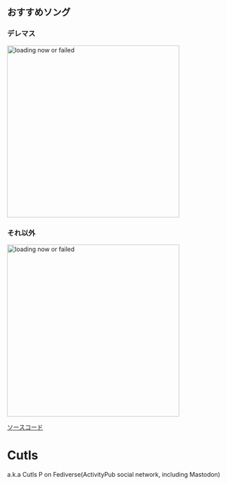 ## おすすめソング
### デレマス
<img src="https://trs-cutls.netlify.app/.netlify/functions/song?songs" width="400" alt="loading now or failed">

### それ以外

<img src="https://trs-cutls.netlify.app/.netlify/functions/song?spotify" width="400" alt="loading now or failed">

[ソースコード](https://github.com/cutls/today-recommended-song)
# Cutls

a.k.a Cutls P on Fediverse(ActivityPub social network, including Mastodon)
